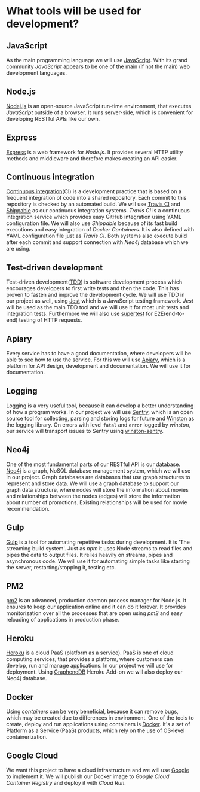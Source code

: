 # What tools will be used for development?

## JavaScript

As the main programming language we will use [JavaScript](https://www.javascript.com/). With its grand community _JavaScript_ appears to be one of the main \(if not the main\) web development languages.

## Node.js

[Nodej.js](https://nodejs.org/en/) is an open-source JavaScript run-time environment, that executes _JavaScript_ outside of a browser. It runs server-side, which is convenient for developing RESTful APIs like our own.

## Express

[Express](http://expressjs.com/) is a web framework for _Node.js_. It provides several HTTP utility methods and middleware and therefore makes creating an API easier.

## Continuous integration

[Continuous integration](https://en.wikipedia.org/wiki/Continuous_integration)\(CI\) is a development practice that is based on a frequent integration of code into a shared repository. Each commit to this repository is checked by an automated build. We will use [Travis CI](https://travis-ci.com/) and [Shippable](https://app.shippable.com/) as our continuous integration systems. _Travis CI_ is a continuous integration service which provides easy GitHub integration using YAML configuration file. We will also use _Shippable_ because of its fast build executions and easy integration of _Docker Containers_. It is also defined with YAML configuration file just as _Travis CI_. Both systems also execute build after each commit and support connection with _Neo4j_ database which we are using.

## Test-driven development

Test-driven development\([TDD](https://en.wikipedia.org/wiki/Test-driven_development)\) is software development process which encourages developers to first write tests and then the code. This has proven to fasten and improve the development cycle. We will use TDD in our project as well, using [Jest](https://jestjs.io/) which is a JavaScript testing framework. _Jest_ will be used as the main TDD tool and we will use it for most unit tests and integration tests. Furthermore we will also use [supertest](https://www.npmjs.com/package/supertest) for E2E\(end-to-end\) testing of HTTP requests.

## Apiary

Every service has to have a good documentation, where developers will be able to see how to use the service. For this we will use [Apiary](https://apiary.io/), which is a platform for API design, development and documentation. We will use it for documentation.

## Logging

Logging is a very useful tool, because it can develop a better understanding of how a program works. In our project we will use [Sentry](https://sentry.io/welcome/), which is an open source tool for collecting, parsing and storing logs for future and [Winston](https://www.npmjs.com/package/winston) as the logging library. On errors with level `fatal` and `error` logged by _winston_, our service will transport issues to Sentry using [winston-sentry](https://github.com/synapsestudios/winston-sentry).

## Neo4j

One of the most fundamental parts of our RESTful API is our database. [Neo4j](https://neo4j.com/) is a graph, NoSQL database management system, which we will use in our project. Graph databases are databases that use graph structures to represent and store data. We will use a graph database to support our graph data structure, where nodes will store the information about movies and relationships between the nodes \(edges\) will store the information about number of promotions. Existing relationships will be used for movie recommendation.

## Gulp

[Gulp](https://gulpjs.com/) is a tool for automating repetitive tasks during development. It is 'The streaming build system'. Just as _npm_ it uses Node streams to read files and pipes the data to output files. It relies heavily on streams, pipes and asynchronous code. We will use it for automating simple tasks like starting the server, restarting/stopping it, testing etc.

## PM2

[pm2](https://pm2.keymetrics.io/) is an advanced, production daemon process manager for Node.js. It ensures to keep our application online and it can do it forever. It provides monitorization over all the processes that are open using _pm2_ and easy reloading of applications in production phase.

## Heroku

[Heroku](https://www.heroku.com/) is a cloud PaaS \(platform as a service\). PaaS is one of cloud computing services, that provides a platform, where customers can develop, run and manage applications. In our project we will use for deployment. Using [GrapheneDB](https://www.graphenedb.com/) Heroku Add-on we will also deploy our Neo4j database.

## Docker

Using _containers_ can be very beneficial, because it can remove bugs, which may be created due to differences in environment. One of the tools to create, deploy and run applications using containers is [Docker](https://www.docker.com/). It's a set of Platform as a Service \(PaaS\) products, which rely on the use of OS-level containerization.

## Google Cloud

We want this project to have a cloud infrastructure and we will use [Google](https://cloud.google.com/) to implement it. We will publish our Docker image to _Google Cloud Container Registry_ and deploy it with _Cloud Run_.

